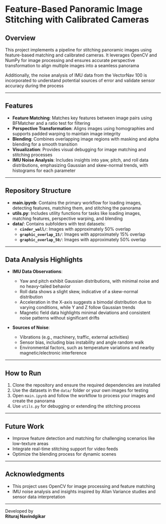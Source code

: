 # Feature-Based Panoramic Image Stitching with Calibrated Cameras

## Overview

This project implements a pipeline for stitching panoramic images using feature-based matching and calibrated cameras. It leverages OpenCV and NumPy for image processing and ensures accurate perspective transformation to align multiple images into a seamless panorama

Additionally, the noise analysis of IMU data from the VectorNav 100 is incorporated to understand potential sources of error and validate sensor accuracy during the process

---

## Features

- **Feature Matching**: Matches key features between image pairs using BFMatcher and a ratio test for filtering
- **Perspective Transformation**: Aligns images using homographies and supports padded warping to maintain image integrity
- **Blending**: Combines overlapping image regions with masking and alpha blending for a smooth transition
- **Visualization**: Provides visual debugging for image matching and stitching processes
- **IMU Noise Analysis**: Includes insights into yaw, pitch, and roll data distributions, emphasizing Gaussian and skew-normal trends, with histograms for each parameter

---

## Repository Structure

- **main.ipynb**: Contains the primary workflow for loading images, detecting features, matching them, and stitching the panorama
- **utils.py**: Includes utility functions for tasks like loading images, matching features, perspective warping, and blending
- **data/**: Contains subfolders with test datasets:
  - **`cinder_wall/`**: Images with approximately 50% overlap
  - **`graphic_overlap_15/`**: Images with approximately 15% overlap
  - **`graphic_overlap_50/`**: Images with approximately 50% overlap

---

## Data Analysis Highlights

- **IMU Data Observations**:
  - Yaw and pitch exhibit Gaussian distributions, with minimal noise and no heavy-tailed behavior
  - Roll data shows a slight skew, indicative of a skew-normal distribution
  - Acceleration in the X-axis suggests a bimodal distribution due to varying conditions, while Y and Z follow Gaussian trends
  - Magnetic field data highlights minimal deviations and consistent noise patterns without significant drifts

- **Sources of Noise**:
  - Vibrations (e.g., machinery, traffic, external activities)
  - Sensor bias, including bias instability and angle random walk
  - Environmental factors, such as temperature variations and nearby magnetic/electronic interference

---

## How to Run

1. Clone the repository and ensure the required dependencies are installed
2. Use the datasets in the `data/` folder or your own images for testing
3. Open `main.ipynb` and follow the workflow to process your images and create the panorama
4. Use `utils.py` for debugging or extending the stitching process

---

## Future Work

- Improve feature detection and matching for challenging scenarios like low-texture areas
- Integrate real-time stitching support for video feeds
- Optimize the blending process for dynamic scenes

---

## Acknowledgments

- This project uses OpenCV for image processing and feature matching
- IMU noise analysis and insights inspired by Allan Variance studies and sensor data interpretation

---

Developed by  
**Rituraj Navindgikar**  
